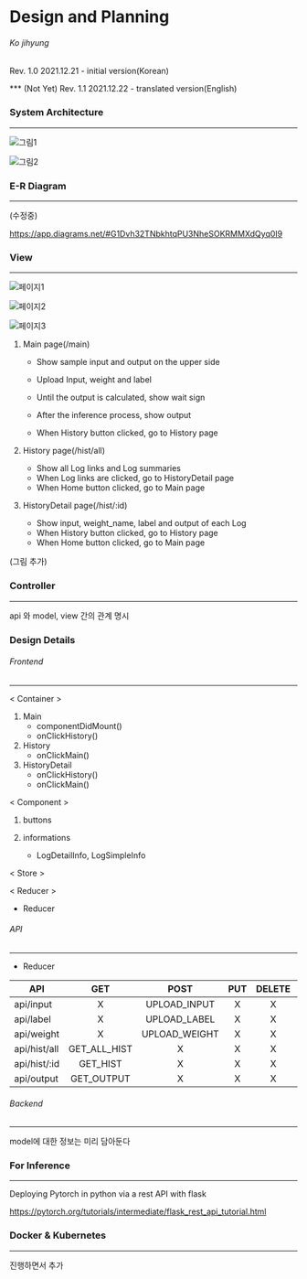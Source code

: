 # Design and Planning

###### Ko jihyung

Rev. 1.0 2021.12.21 - initial version(Korean)

*** (Not Yet) Rev. 1.1 2021.12.22 - translated version(English)

### System Architecture

------



![그림1](https://ifh.cc/g/v5opyB.jpg)

![그림2](https://ifh.cc/g/6FJilG.jpg)



### E-R Diagram

------

(수정중)

https://app.diagrams.net/#G1Dvh32TNbkhtqPU3NheSOKRMMXdQyq0I9

### View

------

![페이지1](https://ifh.cc/g/QSOxuu.jpg)

![페이지2](https://ifh.cc/g/ZetAVR.jpg)

![페이지3](https://ifh.cc/g/8XRMGI.jpg)

1. Main page(/main)
   - Show sample input and output on the upper side
   
   - Upload Input, weight and label
   - Until the output is calculated, show wait sign
   - After the inference process, show output
   - When History button clicked, go to History page
2. History page(/hist/all)

   - Show all Log links and Log summaries
   - When Log links are clicked, go to HistoryDetail page
   - When Home button clicked, go to Main page
3. HistoryDetail page(/hist/:id)

   - Show input, weight_name, label and output of each Log
   - When History button clicked, go to History page
   - When Home button clicked, go to Main page

(그림 추가)



### Controller

------

api 와 model, view 간의 관계 명시



### Design Details

###### Frontend

------

< Container > 

1. Main
   - componentDidMount()
   - onClickHistory()
2. History
   - onClickMain()
3. HistoryDetail
   - onClickHistory()
   - onClickMain()

< Component >

1. buttons

2. informations
   - LogDetailInfo, LogSimpleInfo

< Store >

< Reducer >

- Reducer

###### API

------

- Reducer

| API          |     GET      |     POST      | PUT  | DELETE | PATCH |
| ------------ | :----------: | :-----------: | :--: | :----: | :---: |
| api/input    |      X       | UPLOAD_INPUT  |  X   |   X    |   X   |
| api/label    |      X       | UPLOAD_LABEL  |  X   |   X    |   X   |
| api/weight   |      X       | UPLOAD_WEIGHT |  X   |   X    |   X   |
| api/hist/all | GET_ALL_HIST |       X       |  X   |   X    |   X   |
| api/hist/:id |   GET_HIST   |       X       |  X   |   X    |   X   |
| api/output   |  GET_OUTPUT  |       X       |  X   |   X    |   X   |



###### Backend

------

model에 대한 정보는 미리 담아둔다



### For Inference

------

Deploying Pytorch in python via a rest API with flask

https://pytorch.org/tutorials/intermediate/flask_rest_api_tutorial.html



### Docker & Kubernetes

------

진행하면서 추가